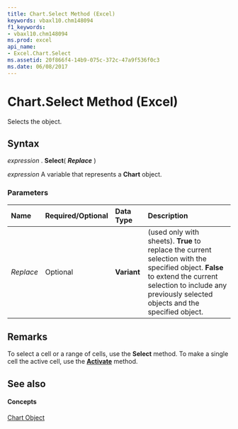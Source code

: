 ```yaml
---
title: Chart.Select Method (Excel)
keywords: vbaxl10.chm148094
f1_keywords:
- vbaxl10.chm148094
ms.prod: excel
api_name:
- Excel.Chart.Select
ms.assetid: 20f866f4-14b9-075c-372c-47a9f536f0c3
ms.date: 06/08/2017
---
```



# Chart.Select Method (Excel)

Selects the object.


## Syntax

 _expression_ . **Select**( **_Replace_** )

 _expression_ A variable that represents a **Chart** object.


### Parameters



|**Name**|**Required/Optional**|**Data Type**|**Description**|
|:-----|:-----|:-----|:-----|
| _Replace_|Optional| **Variant**| (used only with sheets). **True** to replace the current selection with the specified object. **False** to extend the current selection to include any previously selected objects and the specified object.|

## Remarks

To select a cell or a range of cells, use the  **Select** method. To make a single cell the active cell, use the **[Activate](Excel.Chart.Activate(method).md)** method.


## See also


#### Concepts


[Chart Object](Excel.Chart(object).md)

